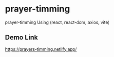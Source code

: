 # prayer-timming
prayer-timming Using (react, react-dom, axios, vite)
## Demo Link
https://prayers-timming.netlify.app/
